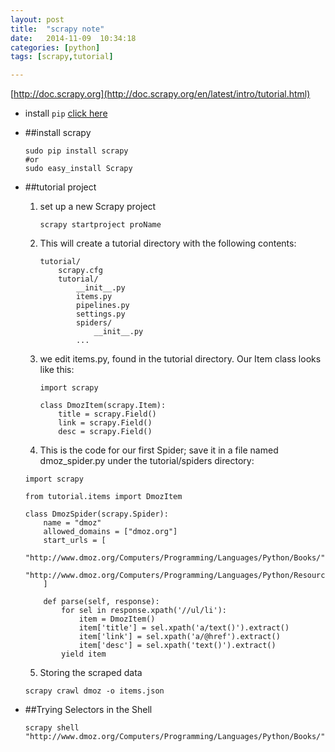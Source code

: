 ```yaml
---
layout: post
title:  "scrapy note"
date:   2014-11-09	10:34:18
categories: [python]
tags: [scrapy,tutorial]

---
```


[http://doc.scrapy.org](http://doc.scrapy.org/en/latest/intro/tutorial.html)

* install `pip` [click here](https://pip.pypa.io/en/latest/installing.html#install-pip)

* ##install scrapy
	
	```
	sudo pip install scrapy
	#or
	sudo easy_install Scrapy
	```

* ##tutorial project 

	1. set up a new Scrapy project
		
		```
		scrapy startproject proName
		```
	
	2. This will create a tutorial directory with the following contents:
	
		```
		tutorial/
	    	scrapy.cfg
	    	tutorial/
		        __init__.py
		        items.py
		        pipelines.py
		        settings.py
		        spiders/
		            __init__.py
	            ...
		```
	3.  we edit items.py, found in the tutorial directory. Our Item class looks like this:
	
		```
		import scrapy

		class DmozItem(scrapy.Item):
		    title = scrapy.Field()
		    link = scrapy.Field()
		    desc = scrapy.Field()
		```
		
	4. This is the code for our first Spider; save it in a file named dmoz_spider.py under the tutorial/spiders directory:
	
	```
	import scrapy

	from tutorial.items import DmozItem
	
	class DmozSpider(scrapy.Spider):
	    name = "dmoz"
	    allowed_domains = ["dmoz.org"]
	    start_urls = [
	        "http://www.dmoz.org/Computers/Programming/Languages/Python/Books/",
	        "http://www.dmoz.org/Computers/Programming/Languages/Python/Resources/"
	    ]
	
	    def parse(self, response):
	        for sel in response.xpath('//ul/li'):
	            item = DmozItem()
	            item['title'] = sel.xpath('a/text()').extract()
	            item['link'] = sel.xpath('a/@href').extract()
	            item['desc'] = sel.xpath('text()').extract()
            yield item
	```

	5. Storing the scraped data
	
	```
	scrapy crawl dmoz -o items.json
	```

* ##Trying Selectors in the Shell

	```		
	scrapy shell "http://www.dmoz.org/Computers/Programming/Languages/Python/Books/"	
	```